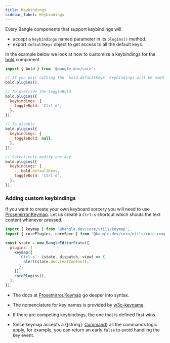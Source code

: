 ```yaml
---
title: Keybindings
sidebar_label: Keybindings
---
```


Every Bangle components that support keybindings will

- accept a `keybindings` named parameter in its `plugins()` method.
- export `defaultKeys` object to get access to all the default keys.

In the example below we look at how to customize a keybindings for the
[bold](/docs/api/core#bold-component) component.

```js
import { bold } from '@bangle.dev/core';

// If you pass nothing the `bold.defaultKeys` keybindings will be used
bold.plugins();

// To override the toggleBold
bold.plugins({
  keybindings: {
    toggleBold: 'Ctrl-d',
  },
});

// To disable
bold.plugins({
  keybindings: {
    toggleBold: null,
  },
});

// Selectively modify one key
bold.plugins({
  keybindings: {
    ...bold.defaultKeys,
    toggleBold: 'Ctrl-d',
  },
});
```

### Adding custom keybindings

If you want to create your own keyboard sorcery you will need to use [Prosemirror.Keymap](https://prosemirror.net/docs/ref/#keymap). Let us create
a `Ctrl-s` shortcut which shouts the text content whenever pressed.

```js
import { keymap } from '@bangle.dev/core/utils/keymap';
import { corePlugins, coreSpec } from '@bangle.dev/core/utils/core-components';

const state = new BangleEditorState({
  plugins: [
    keymap({
      'Ctrl-s': (state, dispatch, view) => {
        alert(state.doc.textContent);
      },
    }),
    corePlugins(),
  ],
});
```

- The docs at [Prosemirror.Keymap](https://prosemirror.net/docs/ref/#keymap) go deeper into syntax.

- The nomenclature for key names is provided by [w3c-keyname](https://github.com/marijnh/w3c-keyname).

- If there are competing keybindings, the one that is defined first wins.

- Since keymap accepts a {[string]: [Command](/docs/api/core#command)} all the commands logic apply, for example, you
  can return an early `false` to avoid handling the key event.
